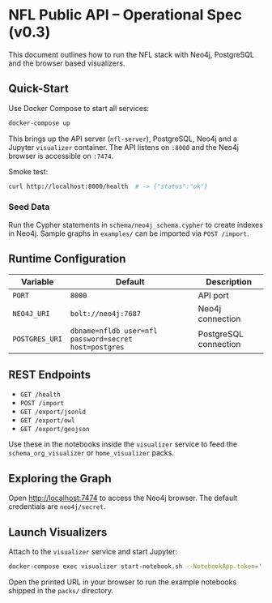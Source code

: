# NFL Public API – Operational Spec (v0.3)

This document outlines how to run the NFL stack with Neo4j, PostgreSQL and
the browser based visualizers.

## Quick-Start

Use Docker Compose to start all services:

```bash
docker-compose up
```

This brings up the API server (`nfl-server`), PostgreSQL, Neo4j and a Jupyter
`visualizer` container. The API listens on `:8000` and the Neo4j browser is
accessible on `:7474`.

Smoke test:

```bash
curl http://localhost:8000/health  # -> {"status":"ok"}
```

### Seed Data

Run the Cypher statements in `schema/neo4j_schema.cypher` to create indexes in
Neo4j. Sample graphs in `examples/` can be imported via `POST /import`.

## Runtime Configuration

| Variable | Default | Description |
| --- | --- | --- |
| `PORT` | `8000` | API port |
| `NEO4J_URI` | `bolt://neo4j:7687` | Neo4j connection |
| `POSTGRES_URI` | `dbname=nfldb user=nfl password=secret host=postgres` | PostgreSQL connection |

## REST Endpoints

- `GET /health`
- `POST /import`
- `GET /export/jsonld`
- `GET /export/owl`
- `GET /export/geojson`

Use these in the notebooks inside the `visualizer` service to feed the
`schema_org_visualizer` or `home_visualizer` packs.

## Exploring the Graph

Open [http://localhost:7474](http://localhost:7474) to access the Neo4j browser.
The default credentials are `neo4j/secret`.

## Launch Visualizers

Attach to the `visualizer` service and start Jupyter:

```bash
docker-compose exec visualizer start-notebook.sh --NotebookApp.token=''
```

Open the printed URL in your browser to run the example notebooks shipped in the
`packs/` directory.
